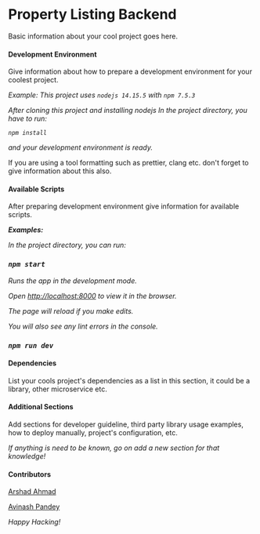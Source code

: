 # Property Listing Backend

Basic information about your cool project goes here.

#### Development Environment

Give information about how to prepare a development environment for your coolest project.

_Example:_
_This project uses `nodejs 14.15.5` with `npm 7.5.3`_

_After cloning this project and installing nodejs In the project directory, you have to run:_

_`npm install`_

_and your development environment is ready._

If you are using a tool formatting such as prettier, clang etc. don't forget to give information about this also.

#### Available Scripts

After preparing development environment give information for available scripts.

**_Examples:_**

_In the project directory, you can run:_

### _`npm start`_

_Runs the app in the development mode.<br  />_

_Open [http://localhost:8000](http://localhost:8000) to view it in the browser._

_The page will reload if you make edits.<br  />_

_You will also see any lint errors in the console._

### _`npm run dev`_

#### Dependencies

List your cools project's dependencies as a list in this section, it could be a library, other microservice etc.

#### Additional Sections

Add sections for developer guideline, third party library usage examples, how to deploy manually, project's configuration, etc.

_If anything is need to be known, go on add a new section for that knowledge!_

#### Contributors

[Arshad Ahmad](https://github.com/itsarshadahmad)
<br/>

[Avinash Pandey](https://github.com/avinash-pandeyanf)
<br/>

_Happy Hacking!_
